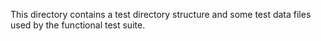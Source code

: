 This directory contains a test directory structure and some test data files used by the functional test suite.